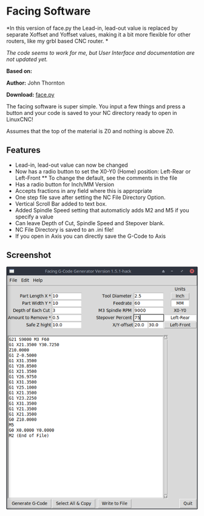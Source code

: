 Facing Software
===============

*In this version of face.py the Lead-in, lead-out value is replaced by 
separate Xoffset and Yoffset values, making it a bit more flexible for 
other routers, like my grbl based CNC router. *

*The code seems to work for me, but User Interface and documentation are
not updated yet.*

**Based on:**

**Author:** John Thornton

**Download:** [face.py](https://github.com/linuxcnc/simple-gcode-generators/raw/master/face/face.py)

The facing software is super simple. You input a few things and press a button and your code is saved to your NC directory ready to open in LinuxCNC!

Assumes that the top of the material is Z0 and nothing is above Z0.

Features
--------

* Lead-in, lead-out value can now be changed
* Now has a radio button to set the X0-Y0 (Home) position: Left-Rear or Left-Front
** To change the default, see the comments in the file
* Has a radio button for Inch/MM Version
* Accepts fractions in any field where this is appropriate
* One step file save after setting the NC File Directory Option.
* Vertical Scroll Bar added to text box.
* Added Spindle Speed setting that automaticly adds M2 and M5 if you specify a value
* Can leave Depth of Cut, Spindle Speed and Stepover blank.
* NC File Directory is saved to an .ini file!
* If you open in Axis you can directly save the G-Code to Axis


Screenshot
-----------

![Screenshot of face.py](face-screenshot.png)
